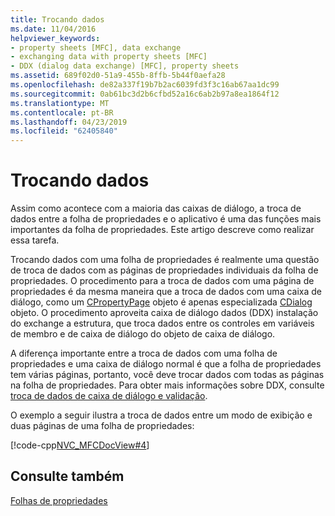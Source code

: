 ```yaml
---
title: Trocando dados
ms.date: 11/04/2016
helpviewer_keywords:
- property sheets [MFC], data exchange
- exchanging data with property sheets [MFC]
- DDX (dialog data exchange) [MFC], property sheets
ms.assetid: 689f02d0-51a9-455b-8ffb-5b44f0aefa28
ms.openlocfilehash: de82a337f19b7b2ac6039fd3f3c16ab67aa1dc99
ms.sourcegitcommit: 0ab61bc3d2b6cfbd52a16c6ab2b97a8ea1864f12
ms.translationtype: MT
ms.contentlocale: pt-BR
ms.lasthandoff: 04/23/2019
ms.locfileid: "62405840"
---
```

# <a name="exchanging-data"></a>Trocando dados

Assim como acontece com a maioria das caixas de diálogo, a troca de dados entre a folha de propriedades e o aplicativo é uma das funções mais importantes da folha de propriedades. Este artigo descreve como realizar essa tarefa.

Trocando dados com uma folha de propriedades é realmente uma questão de troca de dados com as páginas de propriedades individuais da folha de propriedades. O procedimento para a troca de dados com uma página de propriedades é da mesma maneira que a troca de dados com uma caixa de diálogo, como um [CPropertyPage](../mfc/reference/cpropertypage-class.md) objeto é apenas especializada [CDialog](../mfc/reference/cdialog-class.md) objeto. O procedimento aproveita caixa de diálogo dados (DDX) instalação do exchange a estrutura, que troca dados entre os controles em variáveis de membro e de caixa de diálogo do objeto de caixa de diálogo.

A diferença importante entre a troca de dados com uma folha de propriedades e uma caixa de diálogo normal é que a folha de propriedades tem várias páginas, portanto, você deve trocar dados com todas as páginas na folha de propriedades. Para obter mais informações sobre DDX, consulte [troca de dados de caixa de diálogo e validação](../mfc/dialog-data-exchange-and-validation.md).

O exemplo a seguir ilustra a troca de dados entre um modo de exibição e duas páginas de uma folha de propriedades:

[!code-cpp[NVC_MFCDocView#4](../mfc/codesnippet/cpp/exchanging-data_1.cpp)]

## <a name="see-also"></a>Consulte também

[Folhas de propriedades](../mfc/property-sheets-mfc.md)
